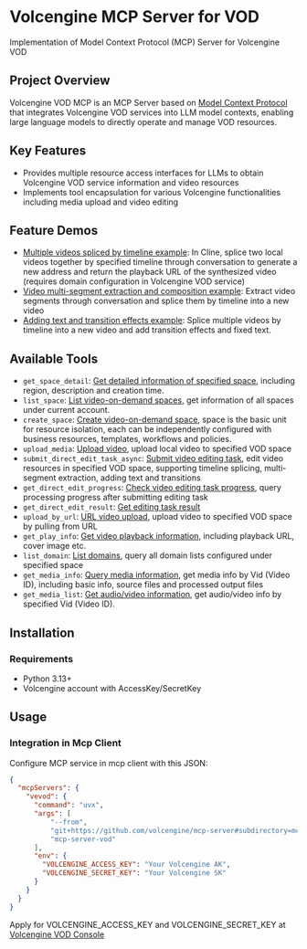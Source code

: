 # Volcengine MCP Server for VOD

Implementation of Model Context Protocol (MCP) Server for Volcengine VOD

## Project Overview

Volcengine VOD MCP is an MCP Server based on [Model Context Protocol](https://github.com/modelcontextprotocol/python-sdk) that integrates Volcengine VOD services into LLM model contexts, enabling large language models to directly operate and manage VOD resources.

## Key Features

- Provides multiple resource access interfaces for LLMs to obtain Volcengine VOD service information and video resources
- Implements tool encapsulation for various Volcengine functionalities including media upload and video editing

## Feature Demos
- [Multiple videos spliced by timeline example](https://lf3-static.bytednsdoc.com/obj/eden-cn/2202eh7upinuhbnnuhd/多视频按时域拼接.mp4): In Cline, splice two local videos together by specified timeline through conversation to generate a new address and return the playback URL of the synthesized video (requires domain configuration in Volcengine VOD service)
- [Video multi-segment extraction and composition example](https://lf3-static.bytednsdoc.com/obj/eden-cn/2202eh7upinuhbnnuhd/单视频多段截取.mp4): Extract video segments through conversation and splice them by timeline into a new video
- [Adding text and transition effects example](https://lf3-static.bytednsdoc.com/obj/eden-cn/2202eh7upinuhbnnuhd/添加文字及转场动画.mp4): Splice multiple videos by timeline into a new video and add transition effects and fixed text.

## Available Tools

- `get_space_detail`: [Get detailed information of specified space](https://www.volcengine.com/docs/4/107689), including region, description and creation time.
- `list_space`: [List video-on-demand spaces](https://www.volcengine.com/docs/4/107686), get information of all spaces under current account.
- `create_space`: [Create video-on-demand space](https://www.volcengine.com/docs/4/107685), space is the basic unit for resource isolation, each can be independently configured with business resources, templates, workflows and policies.
- `upload_media`: [Upload video](https://www.volcengine.com/docs/4/65647#%E4%B8%8A%E4%BC%A0%E9%9F%B3%E8%A7%86%E9%A2%91), upload local video to specified VOD space
- `submit_direct_edit_task_async`: [Submit video editing task](https://www.volcengine.com/docs/4/102240), edit video resources in specified VOD space, supporting timeline splicing, multi-segment extraction, adding text and transitions
- `get_direct_edit_progress`: [Check video editing task progress](https://www.volcengine.com/docs/4/102241), query processing progress after submitting editing task
- `get_direct_edit_result`: [Get editing task result](https://www.volcengine.com/docs/4/102242)
- `upload_by_url`: [URL video upload](https://www.volcengine.com/docs/4/4652), upload video to specified VOD space by pulling from URL
- `get_play_info`: [Get video playback information](https://www.volcengine.com/docs/4/2918), including playback URL, cover image etc.
- `list_domain`: [List domains](https://www.volcengine.com/docs/4/106062), query all domain lists configured under specified space
- `get_media_info`: [Query media information](https://www.volcengine.com/docs/4/1256363), get media info by Vid (Video ID), including basic info, source files and processed output files
- `get_media_list`: [Get audio/video information](https://www.volcengine.com/docs/4/69205), get audio/video info by specified Vid (Video ID).

## Installation

### Requirements

- Python 3.13+
- Volcengine account with AccessKey/SecretKey

## Usage

### Integration in Mcp Client

Configure MCP service in mcp client with this JSON:

```json
{
  "mcpServers": {
    "vevod": {
      "command": "uvx",
      "args": [
          "--from",
          "git+https://github.com/volcengine/mcp-server#subdirectory=mcp_server_vod",
          "mcp-server-vod"
      ],
      "env": {
        "VOLCENGINE_ACCESS_KEY": "Your Volcengine AK",
        "VOLCENGINE_SECRET_KEY": "Your Volcengine SK"
      }
    }
  }
}
```

Apply for VOLCENGINE_ACCESS_KEY and VOLCENGINE_SECRET_KEY at [Volcengine VOD Console](https://www.volcengine.com/product/vod)
